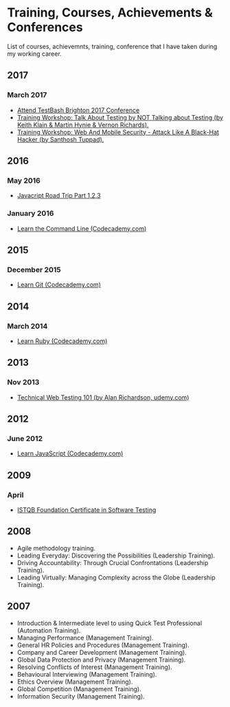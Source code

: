 # Training, Courses, Achievements & Conferences
List of courses, achievemnts, training, conference that I have taken during my working career.

## 2017

### March 2017
* [Attend TestBash Brighton 2017 Conference](https://dojo.ministryoftesting.com/events/testbash-brighton-2017)
* [Training Workshop: Talk About Testing by NOT Talking about Testing (by Keith Klain & Martin Hynie & Vernon Richards).](https://dojo.ministryoftesting.com/events/testbash-brighton-2017)
* [Training Workshop: Web And Mobile Security - Attack Like A Black-Hat Hacker (by Santhosh Tuppad).](https://dojo.ministryoftesting.com/events/testbash-brighton-2017)

## 2016

### May 2016
* [Javacript Road Trip Part 1,2,3](https://www.codeschool.com/learn/javascript)

### January 2016
* [Learn the Command Line (Codecademy.com)](https://www.codecademy.com/learn/learn-the-command-line)


## 2015
### December 2015
* [Learn Git (Codecademy.com)](https://www.codecademy.com/learn/learn-git)

## 2014
### March 2014
* [Learn Ruby (Codecademy.com)](https://www.codecademy.com/learn/ruby)

## 2013
### Nov 2013
* [Technical Web Testing 101 (by Alan Richardson, udemy.com)](https://www.udemy.com/technical-web-testing-101/)

## 2012
### June 2012
* [Learn JavaScript (Codecademy.com)](https://www.codecademy.com/learn/javascript)

## 2009
### April
* [ISTQB Foundation Certificate in Software Testing](http://www.istqb.org/certification-path-root/foundation-level/foundation-level-content.html)

## 2008
* Agile methodology training.
* Leading Everyday: Discovering the Possibilities (Leadership Training).
* Driving Accountability: Through Crucial Confrontations (Leadership Training).
* Leading Virtually: Managing Complexity across the Globe (Leadership Training).



## 2007
* Introduction & Intermediate level to using Quick Test Professional (Automation Training).
* Managing Performance (Management Training).
* General HR Policies and Procedures (Management Training).
* Company and Career Development (Management Training).
* Global Data Protection and Privacy (Management Training).
* Resolving Conflicts of Interest (Management Training).
* Behavioural Interviewing (Management Training).
* Ethics Overview (Management Training).
* Global Competition (Management Training).
* Information Security (Management Training).
